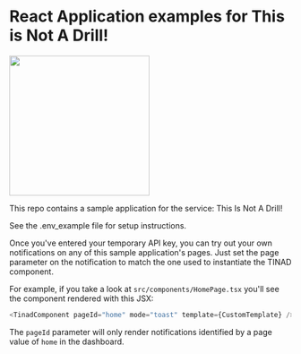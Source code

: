 # React Application examples for This is Not A Drill!

<img src="./packages/dashboard/public/ThisIsNotADrill_cutout.png" width="250" height="250">

This repo contains a sample application for the service: This Is Not A Drill!

See the .env_example file for setup instructions.

Once you've entered your temporary API key, you can try out your own
notifications on any of this sample application's pages. Just set the
page parameter on the notification to match the one used to
instantiate the TINAD component.

For example, if you take a look at `src/components/HomePage.tsx`
you'll see the component rendered with this JSX:

``` javascript
<TinadComponent pageId="home" mode="toast" template={CustomTemplate} />
```

The `pageId` parameter will only render notifications identified by a
page value of `home` in the dashboard.

